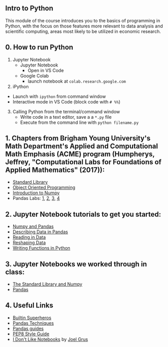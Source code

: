 ## Intro to Python
This module of the course introduces you to the basics of programming in Python, with the focus on those features more relevant to data analysis and scientific computing, areas most likely to be utilized in economic research.


## 0. How to run Python
1. Jupyter Notebook
   * Jupyter Notebook
     * Open in VS Code
   * Google Colab
     * launch notebook at `colab.research.google.com`
2. iPython
  * Launch with `ipython` from command window
  * Interactive mode in VS Code (block code with `# %%`)
3. Calling Python from the terminal/command window
   * Write code in a text editor, save a a `*.py` file
   * Execute from the command line with `python filename.py`

## 1. Chapters from Brigham Young University's Math Department's Applied and Computational Math Emphasis (ACME) program (Humpherys, Jeffrey, "Computational Labs for Foundations of Applied Mathematics" (2017)):
* [Standard Library](https://github.com/jdebacker/CompEcon_Fall25/blob/main/Python/ACME_StandardLibrary.pdf)
* [Object Oriented Programming](https://github.com/jdebacker/CompEcon_Fall25/blob/main/Python/ACME_ObjectOriented.pdf)
* [Introduction to Numpy](https://github.com/jdebacker/CompEcon_Fall25/blob/main/Python/ACME_NumpyIntro.pdf)
* Pandas Labs: [1](https://github.com/jdebacker/CompEcon_Fall25/blob/main/Python/ACME_Pandas1.pdf), [2](https://github.com/jdebacker/CompEcon_Fall25/blob/main/Python/ACME_Pandas2.pdf), [3](https://github.com/jdebacker/CompEcon_Fall25/blob/main/Python/ACME_Pandas3.pdf), [4](https://github.com/jdebacker/CompEcon_Fall25/blob/main/Python/ACME_Pandas4.pdf)


## 2. Jupyter Notebook tutorials to get you started:
* [Numpy and Pandas](https://github.com/jdebacker/CompEcon_Fall25/blob/main/Python/PythonNumpyPandas.ipynb)
* [Describing Data in Pandas](https://github.com/jdebacker/CompEcon_Fall25/blob/main/Python/PythonDescribe.ipynb)
* [Reading in Data](https://github.com/jdebacker/CompEcon_Fall25/blob/main/Python/PythonReadIn.ipynb)
* [Reshaping Data](https://github.com/jdebacker/CompEcon_Fall25/blob/main/Python/PythonReshape.ipynb)
* [Writing Functions in Python](https://github.com/jdebacker/CompEcon_Fall25/blob/main/Python/PythonFuncs.ipynb)

## 3. Jupyter Notebooks we worked through in class:
* [The Standard Library and Numpy](https://github.com/jdebacker/CompEcon_Fall25/blob/main/Python/InClass_BasicLibraryNumpy.ipynb)
* [Pandas](https://github.com/jdebacker/CompEcon_Fall25/blob/main/Python/InClass_Pandas.ipynb)

## 4. Useful Links
* [Builtin Superheros](https://youtu.be/j6VSAsKAj98)
* [Pandas Techniques](https://medium.com/@sean.turner026/week-2-and-useful-pandas-techniques-2f5dd78a5a59)
* [Pandas guides](http://tomaugspurger.github.io/archives.html)
* [PEP8 Style Guide](https://www.python.org/dev/peps/pep-0008/)
* [I Don't Like Notebooks](https://t.co/30peBFwTbv) by [Joel Grus](https://joelgrus.com)
